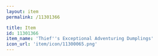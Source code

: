 ```yaml
---
layout: item
permalink: /11301366

title: Item
id: 11301366
item_name: 'Thief''s Exceptional Adventuring Dumplings'
icon_url: 'item/icon/11300065.png'
---
```

